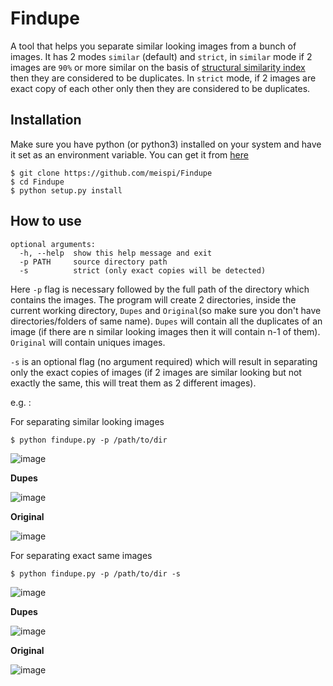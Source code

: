 # Findupe
A tool that helps you separate similar looking images from a bunch of images. It has 2 modes `similar` (default) and `strict`, in `similar` mode if 2 images are `90%` or more similar on the basis of [structural similarity index](https://medium.com/srm-mic/all-about-structural-similarity-index-ssim-theory-code-in-pytorch-6551b455541e) then they are considered to be duplicates. In `strict` mode, if 2 images are exact copy of each other only then they are considered to be duplicates.

## Installation

Make sure you have python (or python3) installed on your system and have it set as an environment variable. You can get it from [here](https://www.python.org/downloads/)

```
$ git clone https://github.com/meispi/Findupe
$ cd Findupe
$ python setup.py install
```

## How to use
```
optional arguments:
  -h, --help  show this help message and exit
  -p PATH     source directory path
  -s          strict (only exact copies will be detected)
```
Here `-p` flag is necessary followed by the full path of the directory which contains the images.
The program will create 2 directories, inside the current working directory, `Dupes` and `Original`(so make sure you don't have directories/folders of same name). `Dupes` will contain all the duplicates of an image (if there are n similar looking images then it will contain n-1 of them). `Original` will contain uniques images.

`-s` is an optional flag (no argument required) which will result in separating only the exact copies of images (if 2 images are similar looking but not exactly the same, this will treat them as 2 different images).

e.g. :

For separating similar looking images
```
$ python findupe.py -p /path/to/dir
```
![image](https://user-images.githubusercontent.com/33330452/123267452-a7710500-d51a-11eb-9a67-ecf736ef8ed7.png)


**Dupes**

![image](https://user-images.githubusercontent.com/33330452/123267765-ff0f7080-d51a-11eb-8534-4ab161159b24.png)


**Original**

![image](https://user-images.githubusercontent.com/33330452/123267857-177f8b00-d51b-11eb-89ff-51dad26f43a5.png)



For separating exact same images
```
$ python findupe.py -p /path/to/dir -s
```
![image](https://user-images.githubusercontent.com/33330452/123273558-60860e00-d520-11eb-8940-a5435cc04df7.png)


**Dupes**

![image](https://user-images.githubusercontent.com/33330452/123273132-fec5a400-d51f-11eb-816f-558430c3c896.png)


**Original**

![image](https://user-images.githubusercontent.com/33330452/123273215-1309a100-d520-11eb-8fb7-4b07ac8b7783.png)
